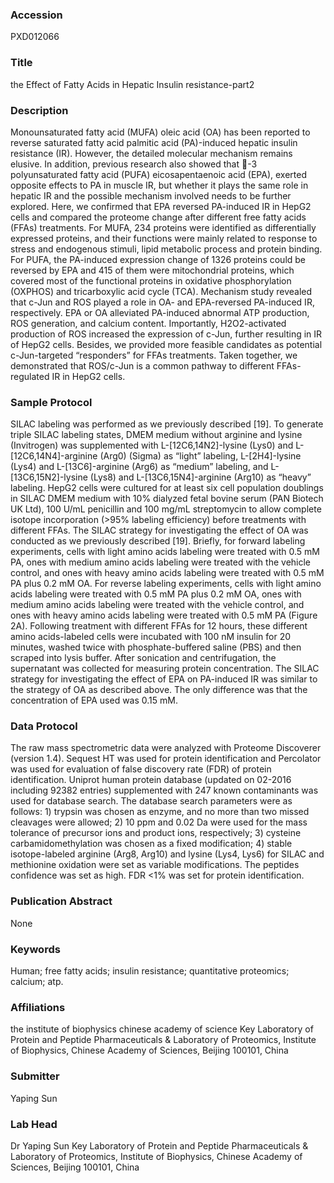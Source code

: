 ### Accession
PXD012066

### Title
the Effect of Fatty Acids in Hepatic Insulin resistance-part2

### Description
Monounsaturated fatty acid (MUFA) oleic acid (OA) has been reported to reverse saturated fatty acid palmitic acid (PA)-induced hepatic insulin resistance (IR). However, the detailed molecular mechanism remains elusive. In addition, previous research also showed that -3 polyunsaturated fatty acid (PUFA) eicosapentaenoic acid (EPA), exerted opposite effects to PA in muscle IR, but whether it plays the same role in hepatic IR and the possible mechanism involved needs to be further explored. Here, we confirmed that EPA reversed PA-induced IR in HepG2 cells and compared the proteome change after different free fatty acids (FFAs) treatments. For MUFA, 234 proteins were identified as differentially expressed proteins, and their functions were mainly related to response to stress and endogenous stimuli, lipid metabolic process and protein binding. For PUFA, the PA-induced expression change of 1326 proteins could be reversed by EPA and 415 of them were mitochondrial proteins, which covered most of the functional proteins in oxidative phosphorylation (OXPHOS) and tricarboxylic acid cycle (TCA). Mechanism study revealed that c-Jun and ROS played a role in OA- and EPA-reversed PA-induced IR, respectively. EPA or OA alleviated PA-induced abnormal ATP production, ROS generation, and calcium content. Importantly, H2O2-activated production of ROS increased the expression of c-Jun, further resulting in IR of HepG2 cells. Besides, we provided more feasible candidates as potential c-Jun-targeted “responders” for FFAs treatments. Taken together, we demonstrated that ROS/c-Jun is a common pathway to different FFAs-regulated IR in HepG2 cells.

### Sample Protocol
SILAC labeling was performed as we previously described [19]. To generate triple SILAC labeling states, DMEM medium without arginine and lysine (Invitrogen) was supplemented with L-[12C6,14N2]-lysine (Lys0) and L-[12C6,14N4]-arginine (Arg0) (Sigma) as “light” labeling, L-[2H4]-lysine (Lys4) and L-[13C6]-arginine (Arg6) as “medium” labeling, and L-[13C6,15N2]-lysine (Lys8) and L-[13C6,15N4]-arginine (Arg10) as “heavy” labeling. HepG2 cells were cultured for at least six cell population doublings in SILAC DMEM medium with 10% dialyzed fetal bovine serum (PAN Biotech UK Ltd), 100 U/mL penicillin and 100 mg/mL streptomycin to allow complete isotope incorporation (>95% labeling efficiency) before treatments with different FFAs. The SILAC strategy for investigating the effect of OA was conducted as we previously described [19]. Briefly, for forward labeling experiments, cells with light amino acids labeling were treated with 0.5 mM PA, ones with medium amino acids labeling were treated with the vehicle control, and ones with heavy amino acids labeling were treated with 0.5 mM PA plus 0.2 mM OA. For reverse labeling experiments, cells with light amino acids labeling were treated with 0.5 mM PA plus 0.2 mM OA, ones with medium amino acids labeling were treated with the vehicle control, and ones with heavy amino acids labeling were treated with 0.5 mM PA (Figure 2A). Following treatment with different FFAs for 12 hours, these different amino acids-labeled cells were incubated with 100 nM insulin for 20 minutes, washed twice with phosphate-buffered saline (PBS) and then scraped into lysis buffer. After sonication and centrifugation, the supernatant was collected for measuring protein concentration.  The SILAC strategy for investigating the effect of EPA on PA-induced IR was similar to the strategy of OA as described above. The only difference was that the concentration of EPA used was 0.15 mM.

### Data Protocol
The raw mass spectrometric data were analyzed with Proteome Discoverer (version 1.4). Sequest HT was used for protein identification and Percolator was used for evaluation of false discovery rate (FDR) of protein identification. Uniprot human protein database (updated on 02-2016 including 92382 entries) supplemented with 247 known contaminants was used for database search. The database search parameters were as follows: 1) trypsin was chosen as enzyme, and no more than two missed cleavages were allowed; 2) 10 ppm and 0.02 Da were used for the mass tolerance of precursor ions and product ions, respectively; 3) cysteine carbamidomethylation was chosen as a fixed modification; 4) stable isotope-labeled arginine (Arg8, Arg10) and lysine (Lys4, Lys6) for SILAC and methionine oxidation were set as variable modifications. The peptides confidence was set as high. FDR <1% was set for protein identification.

### Publication Abstract
None

### Keywords
Human;  free fatty acids; insulin resistance; quantitative proteomics; calcium; atp.

### Affiliations
the institute of biophysics chinese academy of science
Key Laboratory of Protein and Peptide Pharmaceuticals & Laboratory of Proteomics, Institute of Biophysics, Chinese Academy of Sciences, Beijing 100101, China

### Submitter
Yaping Sun

### Lab Head
Dr Yaping Sun
Key Laboratory of Protein and Peptide Pharmaceuticals & Laboratory of Proteomics, Institute of Biophysics, Chinese Academy of Sciences, Beijing 100101, China



